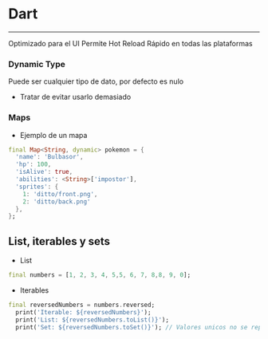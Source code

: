 # Dart
---
Optimizado para el UI
Permite Hot Reload
Rápido en todas las plataformas

### Dynamic Type
Puede ser cualquier tipo de dato, por defecto es nulo

- Tratar de evitar usarlo demasiado

### Maps

- Ejemplo de un mapa
````dart
final Map<String, dynamic> pokemon = {
  'name': 'Bulbasor',
  'hp': 100,
  'isAlive': true,
  'abilities': <String>['impostor'],
  'sprites': {
    1: 'ditto/front.png',
    2: 'ditto/back.png'
  },
};
````

## List, iterables y sets

- List
```dart
final numbers = [1, 2, 3, 4, 5,5, 6, 7, 8,8, 9, 0];
```

- Iterables
```dart
final reversedNumbers = numbers.reversed;
  print('Iterable: ${reversedNumbers}'); 
  print('List: ${reversedNumbers.toList()}'); 
  print('Set: ${reversedNumbers.toSet()}'); // Valores unicos no se repiten
```


